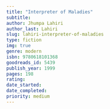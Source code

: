 ```yaml
---
title: "Interpreter of Maladies"
subtitle: 
author: Jhumpa Lahiri
author_last: Lahiri
slug: lahiri-interpreter-of-maladies
type: fiction
img: true
genre: modern
isbn: 9780618101368
goodreads_id: 5439
publish_year: 1999
pages: 198
rating: 
date_started:
date_completed:
priority: medium
---
```


